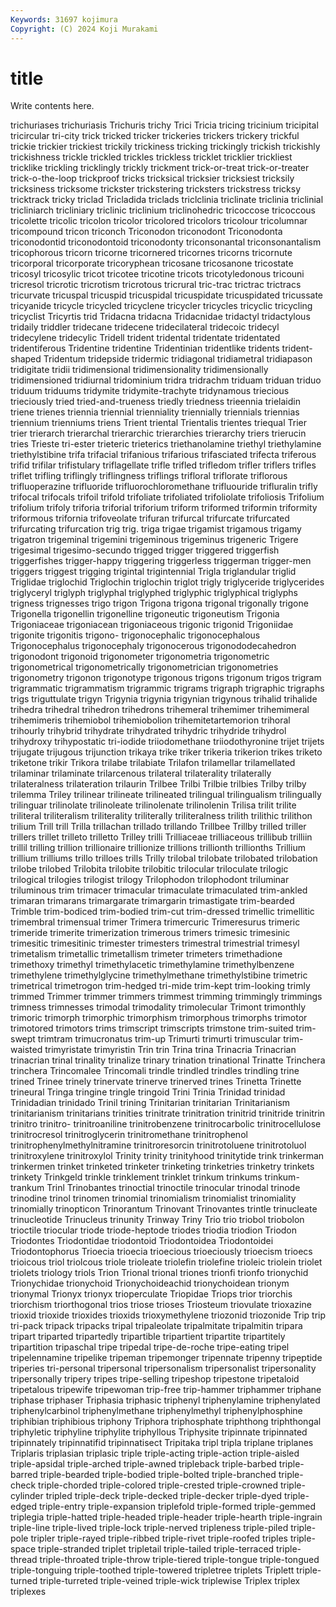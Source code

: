 ```yaml
---
Keywords: 31697 kojimura
Copyright: (C) 2024 Koji Murakami
---
```


# title

Write contents here.



trichuriases trichuriasis Trichuris trichy Trici Tricia
tricing tricinium tricipital tricircular tri-city trick tricked tricker trickeries trickers
trickery trickful trickie trickier trickiest trickily trickiness tricking trickingly trickish
trickishly trickishness trickle trickled trickles trickless tricklet tricklier trickliest tricklike
trickling tricklingly trickly trickment trick-or-treat trick-or-treater trick-o-the-loop trickproof tricks tricksical
tricksier tricksiest tricksily tricksiness tricksome trickster trickstering tricksters trickstress tricksy
tricktrack tricky triclad Tricladida triclads triclclinia triclinate triclinia triclinial tricliniarch
tricliniary triclinic triclinium triclinohedric tricoccose tricoccous tricolette tricolic tricolon tricolor
tricolored tricolors tricolour tricolumnar tricompound tricon triconch Triconodon triconodont Triconodonta
triconodontid triconodontoid triconodonty triconsonantal triconsonantalism tricophorous tricorn tricorne tricornered tricornes
tricorns tricornute tricorporal tricorporate tricoryphean tricosane tricosanone tricostate tricosyl tricosylic
tricot tricotee tricotine tricots tricotyledonous tricouni tricresol tricrotic tricrotism tricrotous
tricrural tric-trac trictrac trictracs tricurvate tricuspal tricuspid tricuspidal tricuspidate tricuspidated
tricussate tricyanide tricycle tricycled tricyclene tricycler tricycles tricyclic tricycling tricyclist
Tricyrtis trid Tridacna tridacna Tridacnidae tridactyl tridactylous tridaily triddler tridecane
tridecene tridecilateral tridecoic tridecyl tridecylene tridecylic Tridell trident tridental tridentate
tridentated tridentiferous Tridentine tridentine Tridentinian tridentlike tridents trident-shaped Tridentum tridepside
tridermic tridiagonal tridiametral tridiapason tridigitate tridii tridimensional tridimensionality tridimensionally tridimensioned
tridiurnal tridominium tridra tridrachm triduam triduan triduo triduum triduums tridymite
tridymite-trachyte tridynamous triecious trieciously tried tried-and-trueness triedly triedness trieennia trielaidin
triene trienes triennia triennial trienniality triennially triennials triennias triennium trienniums
triens Trient triental Trientalis trientes triequal Trier trier trierarch trierarchal
trierarchic trierarchies trierarchy triers trierucin tries Trieste tri-ester trieteric trieterics
triethanolamine triethyl triethylamine triethylstibine trifa trifacial trifanious trifarious trifasciated trifecta
triferous trifid trifilar trifistulary triflagellate trifle trifled trifledom trifler triflers
trifles triflet trifling triflingly triflingness triflings trifloral triflorate triflorous trifluoperazine
trifluoride trifluorochloromethane trifluouride trifluralin trifly trifocal trifocals trifoil trifold trifoliate
trifoliated trifoliolate trifoliosis Trifolium trifolium trifoly triforia triforial triforium triform
triformed triformin triformity triformous trifornia trifoveolate trifuran trifurcal trifurcate trifurcated
trifurcating trifurcation trig trig. triga trigae trigamist trigamous trigamy trigatron
trigeminal trigemini trigeminous trigeminus trigeneric Trigere trigesimal trigesimo-secundo trigged trigger
triggered triggerfish triggerfishes trigger-happy triggering triggerless triggerman trigger-men triggers triggest
trigging trigintal trigintennial Trigla triglandular triglid Triglidae triglochid Triglochin triglochin
triglot trigly triglyceride triglycerides triglyceryl triglyph triglyphal triglyphed triglyphic triglyphical
triglyphs trigness trignesses trigo trigon Trigona trigona trigonal trigonally trigone
Trigonella trigonellin trigonelline trigoneutic trigoneutism Trigonia Trigoniaceae trigoniacean trigoniaceous trigonic
trigonid Trigoniidae trigonite trigonitis trigono- trigonocephalic trigonocephalous Trigonocephalus trigonocephaly trigonocerous
trigonododecahedron trigonodont trigonoid trigonometer trigonometria trigonometric trigonometrical trigonometrically trigonometrician trigonometries
trigonometry trigonon trigonotype trigonous trigons trigonum trigos trigram trigrammatic trigrammatism
trigrammic trigrams trigraph trigraphic trigraphs trigs triguttulate trigyn Trigynia trigynia
trigynian trigynous trihalid trihalide trihedra trihedral trihedron trihedrons trihemeral trihemimer
trihemimeral trihemimeris trihemiobol trihemiobolion trihemitetartemorion trihoral trihourly trihybrid trihydrate trihydrated
trihydric trihydride trihydrol trihydroxy trihypostatic tri-iodide triiodomethane triiodothyronine trijet trijets
trijugate trijugous trijunction trikaya trike triker trikeria trikerion trikes triketo
triketone trikir Trikora trilabe trilabiate Trilafon trilamellar trilamellated trilaminar trilaminate
trilarcenous trilateral trilaterality trilaterally trilateralness trilateration trilaurin Trilbee Trilbi Trilbie
trilbies Trilby trilby trilemma Triley trilinear trilineate trilineated trilingual trilingualism
trilingually trilinguar trilinolate trilinoleate trilinolenate trilinolenin Trilisa trilit trilite triliteral
triliteralism triliterality triliterally triliteralness trilith trilithic trilithon trilium Trill trill
Trilla trillachan trillado trillando Trillbee Trillby trilled triller trillers trillet
trilleto trilletto Trilley trilli Trilliaceae trilliaceous trillibub trilliin trillil trilling
trillion trillionaire trillionize trillions trillionth trillionths Trillium trillium trilliums trillo
trilloes trills Trilly trilobal trilobate trilobated trilobation trilobe trilobed Trilobita
trilobite trilobitic trilocular triloculate trilogic trilogical trilogies trilogist trilogy Trilophodon
trilophodont triluminar triluminous trim trimacer trimacular trimaculate trimaculated trim-ankled trimaran
trimarans trimargarate trimargarin trimastigate trim-bearded Trimble trim-bodiced trim-bodied trim-cut trim-dressed
trimellic trimellitic trimembral trimensual trimer Trimera trimercuric Trimeresurus trimeric trimeride
trimerite trimerization trimerous trimers trimesic trimesinic trimesitic trimesitinic trimester trimesters
trimestral trimestrial trimesyl trimetalism trimetallic trimetallism trimeter trimeters trimethadione trimethoxy
trimethyl trimethylacetic trimethylamine trimethylbenzene trimethylene trimethylglycine trimethylmethane trimethylstibine trimetric trimetrical
trimetrogon trim-hedged tri-mide trim-kept trim-looking trimly trimmed Trimmer trimmer trimmers
trimmest trimming trimmingly trimmings trimness trimnesses trimodal trimodality trimolecular Trimont
trimonthly trimoric trimorph trimorphic trimorphism trimorphous trimorphs trimotor trimotored trimotors
trims trimscript trimscripts trimstone trim-suited trim-swept trimtram trimucronatus trim-up Trimurti
trimurti trimuscular trim-waisted trimyristate trimyristin Trin trin Trina trina Trinacria
Trinacrian trinacrian trinal trinality trinalize trinary trination trinational Trinatte Trinchera
trinchera Trincomalee Trincomali trindle trindled trindles trindling trine trined Trinee
trinely trinervate trinerve trinerved trines Trinetta Trinette trineural Tringa tringine
tringle tringoid Trini Trinia Trinidad trinidad Trinidadian trinidado Trinil trining
Trinitarian trinitarian Trinitarianism trinitarianism trinitarians trinities trinitrate trinitration trinitrid trinitride
trinitrin trinitro trinitro- trinitroaniline trinitrobenzene trinitrocarbolic trinitrocellulose trinitrocresol trinitroglycerin trinitromethane
trinitrophenol trinitrophenylmethylnitramine trinitroresorcin trinitrotoluene trinitrotoluol trinitroxylene trinitroxylol Trinity trinity trinityhood
trinitytide trink trinkerman trinkermen trinket trinketed trinketer trinketing trinketries trinketry
trinkets trinkety Trinkgeld trinkle trinklement trinklet trinkum trinkums trinkum-trankum Trinl
Trinobantes trinoctial trinoctile trinocular trinodal trinode trinodine trinol trinomen trinomial
trinomialism trinomialist trinomiality trinomially trinopticon Trinorantum Trinovant Trinovantes trintle trinucleate
trinucleotide Trinucleus trinunity Trinway Triny Trio trio triobol triobolon trioctile
triocular triode triode-heptode triodes triodia triodion Triodon Triodontes Triodontidae triodontoid
Triodontoidea Triodontoidei Triodontophorus Trioecia trioecia trioecious trioeciously trioecism trioecs trioicous
triol triolcous triole trioleate triolefin triolefine trioleic triolein triolet triolets
triology triols Trion Trional trional triones trionfi trionfo trionychid Trionychidae
trionychoid Trionychoideachid trionychoidean trionym trionymal Trionyx trionyx trioperculate Triopidae Triops
trior triorchis triorchism triorthogonal trios triose trioses Triosteum triovulate trioxazine
trioxid trioxide trioxides trioxids trioxymethylene triozonid triozonide Trip trip tri-pack
tripack tripacks tripal tripaleolate tripalmitate tripalmitin tripara tripart triparted tripartedly
tripartible tripartient tripartite tripartitely tripartition tripaschal tripe tripedal tripe-de-roche tripe-eating
tripel tripelennamine tripelike tripeman tripemonger tripennate tripenny tripeptide triperies tri-personal
tripersonal tripersonalism tripersonalist tripersonality tripersonally tripery tripes tripe-selling tripeshop tripestone
tripetaloid tripetalous tripewife tripewoman trip-free trip-hammer triphammer triphane triphase triphaser
Triphasia triphasic triphenyl triphenylamine triphenylated triphenylcarbinol triphenylmethane triphenylmethyl triphenylphosphine triphibian
triphibious triphony Triphora triphosphate triphthong triphthongal triphyletic triphyline triphylite triphyllous
Triphysite tripinnate tripinnated tripinnately tripinnatifid tripinnatisect Tripitaka tripl tripla triplane
triplanes Triplaris triplasian triplasic triple triple-acting triple-action triple-aisled triple-apsidal triple-arched
triple-awned tripleback triple-barbed triple-barred triple-bearded triple-bodied triple-bolted triple-branched triple-check triple-chorded
triple-colored triple-crested triple-crowned triple-cylinder tripled triple-deck triple-decked triple-decker triple-dyed triple-edged
triple-entry triple-expansion triplefold triple-formed triple-gemmed triplegia triple-hatted triple-headed triple-header triple-hearth
triple-ingrain triple-line triple-lived triple-lock triple-nerved tripleness triple-piled triple-pole tripler triple-rayed
triple-ribbed triple-rivet triple-roofed triples triple-space triple-stranded triplet tripletail triple-tailed triple-terraced
triple-thread triple-throated triple-throw triple-tiered triple-tongue triple-tongued triple-tonguing triple-toothed triple-towered tripletree
triplets Triplett triple-turned triple-turreted triple-veined triple-wick triplewise Triplex triplex triplexes
